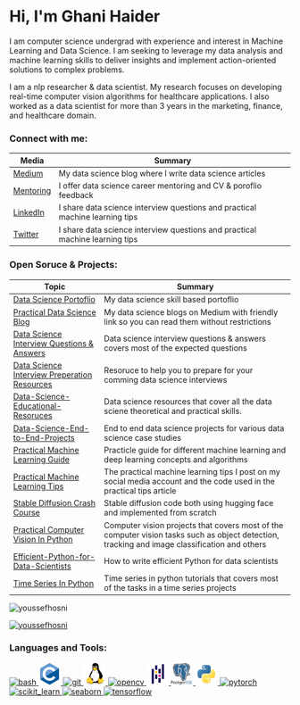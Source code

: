 <h1 align="left">Hi, I'm Ghani Haider</h1> 

I am computer science undergrad with experience and interest in Machine Learning and Data Science. I am seeking to leverage my data analysis and machine learning skills to deliver insights and implement action-oriented solutions to complex problems.

I am a nlp researcher  & data scientist. My research focuses on developing real-time computer vision algorithms for healthcare applications. I also worked as a data scientist for more than 3 years in the marketing, finance, and healthcare domain.

<h3 align="left">Connect with me:</h3>

| Media  | Summary |
| ------------- | ------------- |
| [Medium ](https://medium.com/@youssefraafat57)  | My data science blog where I write data science articles   |
| [Mentoring ](https://calendly.com/youssef-rafaat95)  |I offer data science career mentoring and CV & poroflio feedback |
| [LinkedIn ](https://www.linkedin.com/in/youssef-hosni-b2960b135/)  | I share data science interview questions and practical machine learning tips|
| [Twitter ](https://twitter.com/Youssef70125494)  |  I share data science interview questions and practical machine learning tips  |

<h3 align="left"> Open Soruce & Projects:</h3>

| Topic  | Summary |
| ------------- | ------------- |
| [Data Science Portoflio](https://github.com/youssefHosni/Data-Science-Portofolio) |My data science skill based portoflio |
| [Practical Data Science Blog](https://github.com/youssefHosni/Practical-Data-Science-Blog)   |My data science blogs on Medium with friendly link so you can read them without restrictions |
| [Data Science Interview Questions & Answers](https://github.com/youssefHosni/Data-Science-Interview-Questions-Answers) | Data science interview questions & answers covers most of the expected questions |
|[Data Science Interview Preperation Resources](https://github.com/youssefHosni/Data-Science-Interview-Preperation)  |Resoruce to help you to prepare for your comming data science interviews|
| [Data-Science-Educational-Resoruces](https://github.com/youssefHosni/Data-Science-Educational-Resoruces) | Data science resources that cover all the data sciene theoretical and practical skills.|
| [Data-Science-End-to-End-Projects](https://github.com/youssefHosni/Data-Science-End-to-End-Projects) | End to end data science projects for various data science case studies |
| [Practical Machine Learning Guide](https://github.com/youssefHosni/Machine-Learning-Practical-Guide) | Practicle guide for different machine learning and deep learning concepts and algorithms |
| [Practical Machine Learning Tips](https://github.com/youssefHosni/Practical-Machine-Learning-Tips) | The practical machine learning tips I post on my social media account and the code used in the practical tips article |
| [Stable Diffusion Crash Course](https://github.com/youssefHosni/Stable-Diffusion)  |Stable diffusion code both using hugging face and implemented from scratch |
| [Practical Computer Vision In Python](https://github.com/youssefHosni/Practical-Computer-Vision-In-Python)| Computer vision projects that covers most of the computer vision tasks such as object detection, tracking and image classification and others  |
| [Efficient-Python-for-Data-Scientists](https://github.com/youssefHosni/Advanced-Python-for-Data-Scientists#advanced-python-for-data-scientists)| How to write efficient Python for data scientists  |
|[Time Series In Python](https://github.com/youssefHosni/Time-Series-With-Python)| Time series in python tutorials that covers most of the tasks in a time series projects |


<p align="left"> <img src="https://komarev.com/ghpvc/?username=youssefhosni&label=Profile%20views&color=0e75b6&style=flat" alt="youssefhosni" /> </p>

<p align="left"> <a href="https://github.com/ryo-ma/github-profile-trophy"><img src="https://github-profile-trophy.vercel.app/?username=youssefhosni" alt="youssefhosni" /></a> </p>


<h3 align="left">Languages and Tools:</h3>
<p align="left"> <a href="https://www.gnu.org/software/bash/" target="_blank" rel="noreferrer"> <img src="https://www.vectorlogo.zone/logos/gnu_bash/gnu_bash-icon.svg" alt="bash" width="40" height="40"/> </a> <a href="https://www.cprogramming.com/" target="_blank" rel="noreferrer"> <img src="https://raw.githubusercontent.com/devicons/devicon/master/icons/c/c-original.svg" alt="c" width="40" height="40"/> </a> <a href="https://git-scm.com/" target="_blank" rel="noreferrer"> <img src="https://www.vectorlogo.zone/logos/git-scm/git-scm-icon.svg" alt="git" width="40" height="40"/> </a> <a href="https://www.linux.org/" target="_blank" rel="noreferrer"> <img src="https://raw.githubusercontent.com/devicons/devicon/master/icons/linux/linux-original.svg" alt="linux" width="40" height="40"/> </a> <a href="https://opencv.org/" target="_blank" rel="noreferrer"> <img src="https://www.vectorlogo.zone/logos/opencv/opencv-icon.svg" alt="opencv" width="40" height="40"/> </a> <a href="https://pandas.pydata.org/" target="_blank" rel="noreferrer"> <img src="https://raw.githubusercontent.com/devicons/devicon/2ae2a900d2f041da66e950e4d48052658d850630/icons/pandas/pandas-original.svg" alt="pandas" width="40" height="40"/> </a> <a href="https://www.postgresql.org" target="_blank" rel="noreferrer"> <img src="https://raw.githubusercontent.com/devicons/devicon/master/icons/postgresql/postgresql-original-wordmark.svg" alt="postgresql" width="40" height="40"/> </a> <a href="https://www.python.org" target="_blank" rel="noreferrer"> <img src="https://raw.githubusercontent.com/devicons/devicon/master/icons/python/python-original.svg" alt="python" width="40" height="40"/> </a> <a href="https://pytorch.org/" target="_blank" rel="noreferrer"> <img src="https://www.vectorlogo.zone/logos/pytorch/pytorch-icon.svg" alt="pytorch" width="40" height="40"/> </a> <a href="https://scikit-learn.org/" target="_blank" rel="noreferrer"> <img src="https://upload.wikimedia.org/wikipedia/commons/0/05/Scikit_learn_logo_small.svg" alt="scikit_learn" width="40" height="40"/> </a> <a href="https://seaborn.pydata.org/" target="_blank" rel="noreferrer"> <img src="https://seaborn.pydata.org/_images/logo-mark-lightbg.svg" alt="seaborn" width="40" height="40"/> </a> <a href="https://www.tensorflow.org" target="_blank" rel="noreferrer"> <img src="https://www.vectorlogo.zone/logos/tensorflow/tensorflow-icon.svg" alt="tensorflow" width="40" height="40"/> </a> </p>